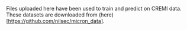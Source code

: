Files uploaded here have been used to train and predict on CREMI data.
These datasets are downloaded from (here)[https://github.com/nilsec/micron_data].
